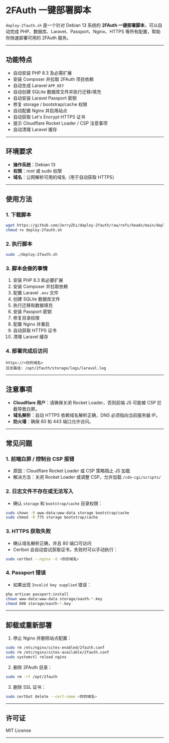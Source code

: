 # 2FAuth 一键部署脚本

`deploy-2fauth.sh` 是一个针对 Debian 13 系统的 **2FAuth 一键部署脚本**，可以自动完成 PHP、数据库、Laravel、Passport、Nginx、HTTPS 等所有配置，帮助你快速部署可用的 2FAuth 服务。

---

## 功能特点

* 自动安装 PHP 8.3 及必需扩展
* 安装 Composer 并拉取 2FAuth 项目依赖
* 自动生成 Laravel `APP_KEY`
* 自动创建 SQLite 数据库文件并执行迁移/填充
* 自动安装 Laravel Passport 密钥
* 修复 storage / bootstrap/cache 权限
* 自动配置 Nginx 并启用站点
* 自动获取 Let's Encrypt HTTPS 证书
* 提示 Cloudflare Rocket Loader / CSP 注意事项
* 自动清理 Laravel 缓存

---

## 环境要求

* **操作系统**：Debian 13
* **权限**：root 或 sudo 权限
* **域名**：公网解析可用的域名（用于自动获取 HTTPS）

---

## 使用方法

### 1. 下载脚本

```bash
wget https://github.com/JerryZhi/deploy-2fauth/raw/refs/heads/main/deploy-2fauth.sh -O deploy-2fauth.sh
chmod +x deploy-2fauth.sh
```

### 2. 执行脚本

```bash
sudo ./deploy-2fauth.sh
```

### 3. 脚本会做的事情

1. 安装 PHP 8.3 和必要扩展
2. 安装 Composer 并拉取依赖
3. 配置 Laravel `.env` 文件
4. 创建 SQLite 数据库文件
5. 执行迁移和数据填充
6. 安装 Passport 密钥
7. 修复目录权限
8. 配置 Nginx 并重启
9. 自动获取 HTTPS 证书
10. 清理 Laravel 缓存

### 4. 部署完成后访问

```text
https://<你的域名>
日志路径: /opt/2fauth/storage/logs/laravel.log
```

---

## 注意事项

* **Cloudflare 用户**：请确保关闭 Rocket Loader，否则前端 JS 可能被 CSP 拦截导致白屏。
* **域名解析**：自动 HTTPS 依赖域名解析正确，DNS 必须指向当前服务器 IP。
* **防火墙**：确保 80 和 443 端口允许访问。

---

## 常见问题

### 1. 前端白屏 / 控制台 CSP 报错

* 原因：Cloudflare Rocket Loader 或 CSP 策略阻止 JS 加载
* 解决方法：关闭 Rocket Loader 或调整 CSP，允许加载 `/cdn-cgi/scripts/`

### 2. 日志文件不存在或无法写入

* 确认 `storage` 和 `bootstrap/cache` 目录权限：

```bash
sudo chown -R www-data:www-data storage bootstrap/cache
sudo chmod -R 775 storage bootstrap/cache
```

### 3. HTTPS 获取失败

* 确认域名解析正确，并且 80 端口可访问
* Certbot 会自动尝试获取证书，失败时可以手动执行：

```bash
sudo certbot --nginx -d <你的域名>
```

### 4. Passport 错误

* 如果出现 `Invalid key supplied` 错误：

```bash
php artisan passport:install
chown www-data:www-data storage/oauth-*.key
chmod 600 storage/oauth-*.key
```

---

## 卸载或重新部署

1. 停止 Nginx 并删除站点配置：

```bash
sudo rm /etc/nginx/sites-enabled/2fauth.conf
sudo rm /etc/nginx/sites-available/2fauth.conf
sudo systemctl reload nginx
```

2. 删除 2FAuth 目录：

```bash
sudo rm -rf /opt/2fauth
```

3. 删除 SSL 证书：

```bash
sudo certbot delete --cert-name <你的域名>
```

---

## 许可证

MIT License

---